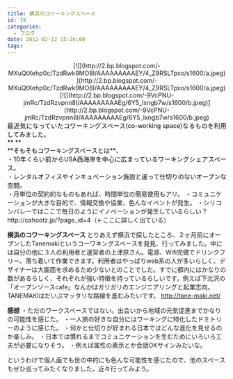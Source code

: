 ```yaml
---
title: 横浜のコワーキングスペース
id: 19
categories:
  - ブログ
date: 2012-02-12 15:26:00
tags:
---
```


<div class="separator" style="clear: both; text-align: center;">[![](http://2.bp.blogspot.com/-MXuQtXehp0c/TzdRwk9MO8I/AAAAAAAAAEY/4_Z9RSLTpxo/s1600/a.jpeg)](http://2.bp.blogspot.com/-MXuQtXehp0c/TzdRwk9MO8I/AAAAAAAAAEY/4_Z9RSLTpxo/s1600/a.jpeg)</div>
<div class="separator" style="clear: both; text-align: center;">[![](http://2.bp.blogspot.com/-9VcPNU-jmRc/TzdRzvpnn8I/AAAAAAAAAEg/6Y5_lxngb7w/s1600/b.jpeg)](http://2.bp.blogspot.com/-9VcPNU-jmRc/TzdRzvpnn8I/AAAAAAAAAEg/6Y5_lxngb7w/s1600/b.jpeg)<span style="color: black;"></span></div><div class="separator" style="clear: both; text-align: center;"><span style="color: black;"><span style="color: black;">
</span></span></div><div style="text-align: justify;"><span style="color: black;">最近気になっていたコワーキングスペース(co-working space)なるものを利用してみました。</span></div><div style="text-align: justify;"><span style="color: black;">**
**</span></div><div style="text-align: justify;"><span style="color: black;">**そもそもコワーキングスペースとは**、</span></div><div style="text-align: justify;"><span style="color: black;">・10年くらい前からUSA西海岸を中心に広まっているワーキングシェアスペース。</span></div><div style="text-align: justify;"><span style="color: black;">・レンタルオフィスやインキュベーション施設と違って仕切りのないオープンな空間。</span></div>・月単位の契約的なものもあれば、時間単位の簡易使用もアリ。
・コミュニケーションが大きな目的で、情報交換や協業、色んなイベントが発生。
・シリコンバレーではここで毎日のようにイノベーションが発生しているらしい？
http://cahootz.jp/?page_id=4（←ここに詳しく出ている）

**横浜のコワーキングスペース**
とりあえず横浜で探したところ、２ヶ月前にオープンしたTanemakiというコーワキングスペースを発見、行ってみました。中には自分の他に３人の利用者と運営者の上津原さん。電源、Wifi完備でドリンクフリー、落ち着いて作業できます。利用者はやっぱりweb系の人が多いらしく、デザイナーは大画面を求めるため少ないとのことでした。すでに都内にはかなりの数があるらしく、それぞれが強い特徴を持っているらしいです。例えば下北沢の「オープンソースcafe」なんかはガリガリのエンジニアリングと起業志向。TANEMAKIはだいぶマッタリな路線を進むみたいです。
http://tane-maki.net/

**感想**
・ただのワークスペースではない。出会いから地域の元気促進までかなりの可能性を感じた。
・一人旅の好きな自分にはワーキングに特化したドミトリーのように感じた。
・何かと仕切りが好まれる日本ではどんな進化を見せるのか楽しみ。
・日本では慣れるまでコミュニケーションを生むためにいろいろ工夫が必要になりそう。
・例えば属性の表示とか会話OKサインみたいな。

というわけで個人面でも世の中的にも色んな可能性を感じたので、他のスペースもぜひ巡ってみたくなりました。近々行ってみよう。